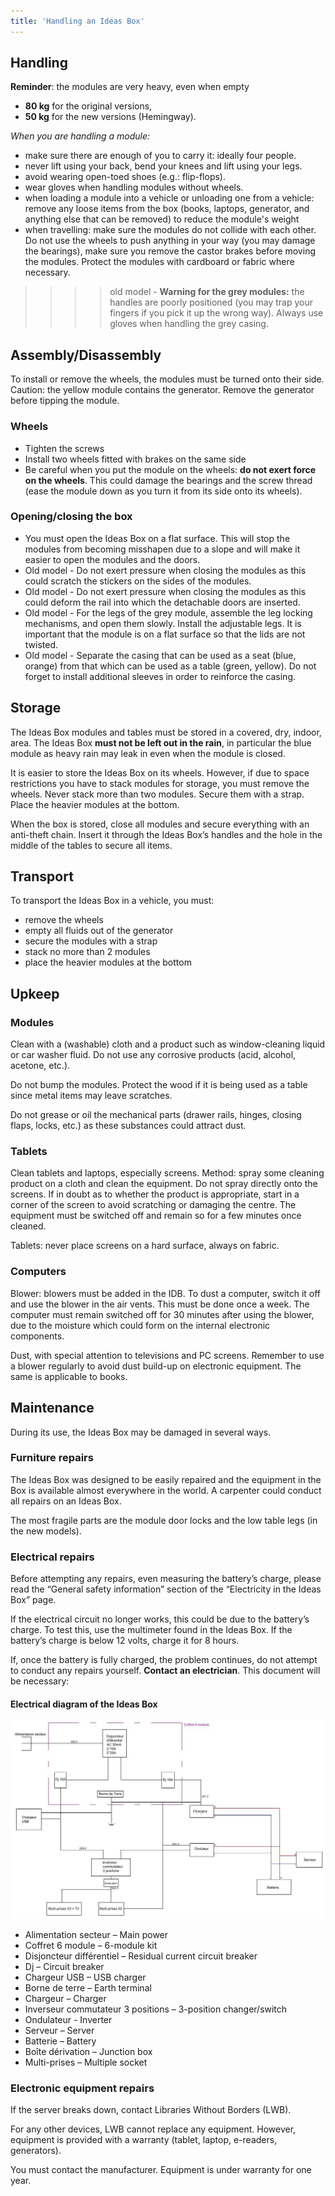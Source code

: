 ```yaml
---
title: 'Handling an Ideas Box'
---
```


## Handling

**Reminder**: the modules are very heavy, even when empty

- **80 kg** for the original versions,
- **50 kg** for the new versions (Hemingway).

_When you are handling a module:_

- make sure there are enough of you to carry it: ideally four people.
- never lift using your back, bend your knees and lift using your legs.
- avoid wearing open-toed shoes (e.g.: flip-flops).
- wear gloves when handling modules without wheels.
- when loading a module into a vehicle or unloading one from a vehicle: remove any loose items from the box (books, laptops, generator, and anything else that can be removed) to reduce the module's weight
- when travelling: make sure the modules do not collide with each other.  Do not use the wheels to push anything in your way (you may damage the bearings), make sure you remove the castor brakes before moving the modules. Protect the modules with cardboard or fabric where necessary.
>>>> old model - **Warning for the grey modules:** the handles are poorly positioned (you may trap your fingers if you pick it up the wrong way). Always use gloves when handling the grey casing.

## Assembly/Disassembly

To install or remove the wheels, the modules must be turned onto their side. Caution: the yellow module contains the generator. Remove the generator before tipping the module.

### Wheels

- Tighten the screws
- Install two wheels fitted with brakes on the same side
- Be careful when you put the module on the wheels: **do not exert force on the wheels**. This could damage the bearings and the screw thread (ease the module down as you turn it from its side onto its wheels).

### Opening/closing the box

- You must open the Ideas Box on a flat surface. This will stop the modules from becoming misshapen due to a slope and will make it easier to open the modules and the doors.
- Old model -  Do not exert pressure when closing the modules as this could scratch the stickers on the sides of the modules.
- Old model -  Do not exert pressure when closing the modules as this could deform the rail into which the detachable
doors are inserted.
- Old model -  For the legs of the grey module, assemble the leg locking mechanisms, and open them slowly. Install the adjustable legs. It is important that the module is on a flat surface so that the lids are not twisted.
- Old model -  Separate the casing that can be used as a seat (blue, orange) from that which can be used as a table (green, yellow). Do not forget to install additional sleeves in order to reinforce the casing.

## Storage

The Ideas Box modules and tables must be stored in a covered, dry, indoor, area. The Ideas Box **must not be left out in the rain**, in particular the blue module as heavy rain may leak in even when the module is closed.

It is easier to store the Ideas Box on its wheels. However, if due to space restrictions you have to stack modules for storage, you must remove the wheels. Never stack more than two modules. Secure them with a strap. Place the heavier modules at the bottom.

When the box is stored, close all modules and secure everything with an anti-theft chain. Insert it through the Ideas Box’s handles and the hole in the middle of the tables to secure all items. 

## Transport

To transport the Ideas Box in a vehicle, you must:

- remove the wheels
- empty all fluids out of the generator 
- secure the modules with a strap
- stack no more than 2 modules
- place the heavier modules at the bottom


## Upkeep

### Modules

Clean with a (washable) cloth and a product such as window-cleaning liquid or car washer fluid. Do not use any corrosive products (acid, alcohol, acetone, etc.).

Do not bump the modules.  Protect the wood if it is being used as a table since metal items may leave scratches. 

Do not grease or oil the mechanical parts (drawer rails, hinges, closing flaps, locks, etc.) as these substances could attract dust.

### Tablets

Clean tablets and laptops, especially screens. Method: spray some cleaning product on a cloth and clean the equipment. Do not spray directly onto the screens. If in doubt as to whether the product is appropriate, start in a corner of the screen to avoid scratching or damaging the centre. The equipment must be switched off and remain so for a few minutes once cleaned. 

Tablets: never place screens on a hard surface, always on fabric.

### Computers

Blower: blowers must be added in the IDB. To dust a computer, switch it off and use the blower in the air vents. This must be done once a week. The computer must remain switched off for 30 minutes after using the blower, due to the moisture which could form on the internal electronic components. 

Dust, with special attention to televisions and PC screens. Remember to use a blower regularly to avoid dust build-up on electronic equipment. The same is applicable to books. 

## Maintenance

During its use, the Ideas Box may be damaged in several ways.

### Furniture repairs

The Ideas Box was designed to be easily repaired and the equipment in the Box is available almost everywhere in the world. A carpenter could conduct all repairs on an Ideas Box. 

The most fragile parts are the module door locks and the low table legs (in the new models).

### Electrical repairs

Before attempting any repairs, even measuring the battery’s charge, please read the “General safety information” section of the “Electricity in the Ideas Box” page.

If the electrical circuit no longer works, this could be due to the battery’s charge. To test this, use the multimeter found in the Ideas Box. If the battery’s charge is below 12 volts, charge it for 8 hours.

If, once the battery is fully charged, the problem continues, do not attempt to conduct any repairs yourself. 
**Contact an electrician**. This document will be necessary:

#### Electrical diagram of the Ideas Box
![](elec_box.jpg)
- Alimentation secteur – Main power
- Coffret 6 module – 6-module kit
- Disjoncteur différentiel – Residual current circuit breaker
- Dj – Circuit breaker
- Chargeur USB – USB charger
- Borne de terre – Earth terminal
- Chargeur – Charger
- Inverseur commutateur 3 positions – 3-position changer/switch
- Ondulateur - Inverter
- Serveur – Server
- Batterie – Battery
- Boîte dérivation – Junction box
- Multi-prises – Multiple socket

### Electronic equipment repairs

If the server breaks down, contact Libraries Without Borders (LWB).

For any other devices, LWB cannot replace any equipment. However, equipment is provided with a warranty (tablet, laptop, e-readers, generators).

You must contact the manufacturer. Equipment is under warranty for one year.